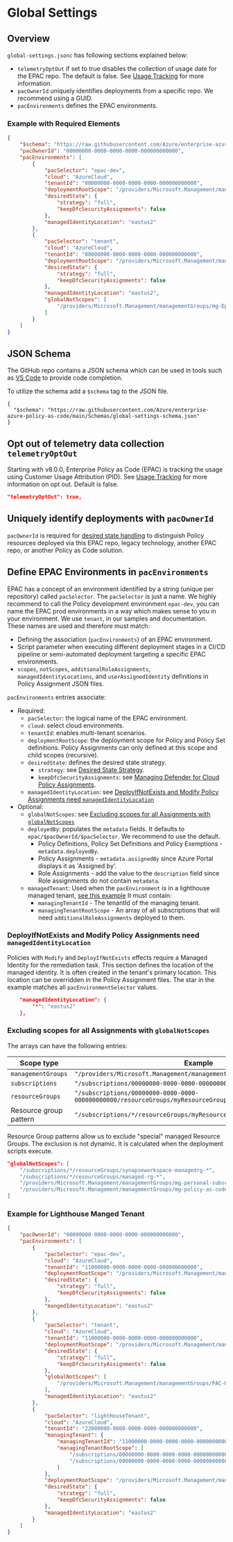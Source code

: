 # Global Settings

## Overview

`global-settings.jsonc` has following sections explained below:

- `telemetryOptOut` if set to true disables the collection of usage date for the EPAC repo. The default is false. See [Usage Tracking](index.md#telemetry-tracking-using-customer-usage-attribution-pid) for more information.
- `pacOwnerId` uniquely identifies deployments from a specific repo. We recommend using a GUID.
- `pacEnvironments` defines the EPAC environments.

### Example with Required Elements

```json
{
    "$schema": "https://raw.githubusercontent.com/Azure/enterprise-azure-policy-as-code/main/Schemas/global-settings-schema.json",
    "pacOwnerId": "00000000-0000-0000-0000-000000000000",
    "pacEnvironments": [
        {
            "pacSelector": "epac-dev",
            "cloud": "AzureCloud",
            "tenantId": "00000000-0000-0000-0000-000000000000",
            "deploymentRootScope": "/providers/Microsoft.Management/managementGroups/mg-Epac-Dev",
            "desiredState": {
                "strategy": "full",
                "keepDfcSecurityAssignments": false
            },
            "managedIdentityLocation": "eastus2"
        },
        {
            "pacSelector": "tenant",
            "cloud": "AzureCloud",
            "tenantId": "00000000-0000-0000-0000-000000000000",
            "deploymentRootScope": "/providers/Microsoft.Management/managementGroups/mg-Enterprise",
            "desiredState": {
                "strategy": "full",
                "keepDfcSecurityAssignments": false
            },
            "managedIdentityLocation": "eastus2",
            "globalNotScopes": [
                "/providers/Microsoft.Management/managementGroups/mg-Epac-Dev"
            ]
        }
    ]
}
```

## JSON Schema

The GitHub repo contains a JSON schema which can be used in tools such as [VS Code](https://code.visualstudio.com/Docs/languages/json#_json-schemas-and-settings) to provide code completion.

To utilize the schema add a ```$schema``` tag to the JSON file.

```
{
  "$schema": "https://raw.githubusercontent.com/Azure/enterprise-azure-policy-as-code/main/Schemas/global-settings-schema.json"
}
```

## Opt out of telemetry data collection `telemetryOptOut`

Starting with v8.0.0, Enterprise Policy as Code (EPAC) is tracking the usage using Customer Usage Attribution (PID). See [Usage Tracking](index.md#telemetry-tracking-using-customer-usage-attribution-pid) for more information on opt out. Default is false.

```json
"telemetryOptOut": true,
```

## Uniquely identify deployments with `pacOwnerId`

`pacOwnerId` is required for [desired state handling](settings-desired-state.md) to distinguish Policy resources deployed via this EPAC repo, legacy technology, another EPAC repo, or another Policy as Code solution.

## Define EPAC Environments in `pacEnvironments`

EPAC has a concept of an environment identified by a string (unique per repository) called `pacSelector`. The `pacSelector` is just a name. We highly recommend to call the Policy development environment `epac-dev`, you can name the EPAC prod environments in a way which makes sense to you in your environment. We use `tenant`, in our samples and documentation. These names are used and therefore must match:

- Defining the association (`pacEnvironments`) of an EPAC environment.
- Script parameter when executing different deployment stages in a CI/CD pipeline or semi-automated deployment targeting a specific EPAC environments.
- `scopes`, `notScopes`, `additionalRoleAssignments`, `managedIdentityLocations`, and `userAssignedIdentity` definitions in Policy Assignment JSON files.

`pacEnvironments` entries associate:

- Required:
  - `pacSelector`: the logical name of the EPAC environment.
  - `cloud`: select cloud environments.
  - `tenantId`: enables multi-tenant scenarios.
  - `deploymentRootScope`: the deployment scope for Policy and Policy Set definitions. Policy Assignments can only defined at this scope and child scopes (recursive).
  - `desiredState`:  defines the desired state strategy.
    - `strategy`: see [Desired State Strategy](settings-desired-state.md).
    - `keepDfcSecurityAssignments`: see [Managing Defender for Cloud Policy Assignments](settings-dfc-assignments.md).
  - `managedIdentityLocation`: see [DeployIfNotExists and Modify Policy Assignments need `managedIdentityLocation`](#deployifnotexists-and-modify-policy-assignments-need-managedidentitylocation)
- Optional:
  - `globalNotScopes`: see [Excluding scopes for all Assignments with `globalNotScopes`](#excluding-scopes-for-all-assignments-with-globalnotscopes)
  - `deployedBy`: populates the `metadata` fields. It defaults to `epac/$pacOwnerId/$pacSelector`. We recommend to use the default.
    - Policy Definitions, Policy Set Definitions and Policy Exemptions - `metadata.deployedBy`.
    - Policy Assignments - `metadata.assignedBy` since Azure Portal displays it as 'Assigned by'.
    - Role Assignments - add the value to the `description` field since Role assignments do not contain `metadata`.
  - `managedTenant`: Used when the `pacEnvironment` is in a lighthouse managed tenant, [see this example](#example-for-lighthouse-manged-tenant) It must contain:
    - `managingTenantId` - The tenantId of the managing tenant.
    - `managingTenantRootScope` - An array of all subscriptions that will need `additionalRoleAssignments` deployed to them.

### DeployIfNotExists and Modify Policy Assignments need `managedIdentityLocation`

Policies with `Modify` and `DeployIfNotExists` effects require a Managed Identity for the remediation task. This section defines the location of the managed identity. It is often created in the tenant's primary location. This location can be overridden in the Policy Assignment files. The star in the example matches all `pacEnvironmentSelector` values.

```json
    "managedIdentityLocation": {
        "*": "eastus2"
    },
```

### Excluding scopes for all Assignments with `globalNotScopes`

The arrays can have the following entries:

| Scope type | Example |
|------------|---------|
| `managementGroups` | `"/providers/Microsoft.Management/managementGroups/myManagementGroupId"` |
| `subscriptions` | `"/subscriptions/00000000-0000-0000-000000000000"` |
| `resourceGroups` | `"/subscriptions/00000000-0000-0000-000000000000/resourceGroups/myResourceGroup"` |
| Resource group pattern | `"/subscriptions/*/resourceGroups/myResourceGroupPattern*"` |

Resource Group patterns allow us to exclude "special" managed Resource Groups. The exclusion is not dynamic. It is calculated when the deployment scripts execute.

```json
"globalNotScopes": [
    "/subscriptions/*/resourceGroups/synapseworkspace-managedrg-*",
    "/subscriptions/*/resourceGroups/managed-rg-*",
    "/providers/Microsoft.Management/managementGroups/mg-personal-subscriptions",
    "/providers/Microsoft.Management/managementGroups/mg-policy-as-code"
]
```

### Example for Lighthouse Manged Tenant

```json
{
    "pacOwnerId": "00000000-0000-0000-0000-000000000000",
    "pacEnvironments": [
        {
            "pacSelector": "epac-dev",
            "cloud": "AzureCloud",
            "tenantId": "11000000-0000-0000-0000-000000000000",
            "deploymentRootScope": "/providers/Microsoft.Management/managementGroups/PAC-Heinrich-Dev",
            "desiredState": {
                "strategy": "full",
                "keepDfcSecurityAssignments": false
            },
            "mangedIdentityLocation": "eastus2"
        },
        {
            "pacSelector": "tenant",
            "cloud": "AzureCloud",
            "tenantId": "11000000-0000-0000-0000-000000000000",
            "deploymentRootScope": "/providers/Microsoft.Management/managementGroups/Contoso-Root",
            "desiredState": {
                "strategy": "full",
                "keepDfcSecurityAssignments": false
            },
            "globalNotScopes": [
                "/providers/Microsoft.Management/managementGroups/PAC-Heinrich-Dev"
            ],
            "managedIdentityLocation": "eastus2"
        },
        {
            "pacSelector": "lightHouseTenant",
            "cloud": "AzureCloud",
            "tenantId": "22000000-0000-0000-0000-000000000000",
            "managingTenant": {
                "managingTenantId": "11000000-0000-0000-0000-000000000000",
                "managingTenantRootScope": [
                    "/subscriptions/00000000-0000-0000-0000-000000000000",
                    "/subscriptions/00000000-0000-0000-0000-000000000000"
                ]
            },
            "deploymentRootScope": "/providers/Microsoft.Management/managementGroups/Contoso-Root",
            "desiredState": {
                "strategy": "full",
                "keepDfcSecurityAssignments": false
            },
            "managedIdentityLocation": "eastus2"
        }
    ]
}
```
